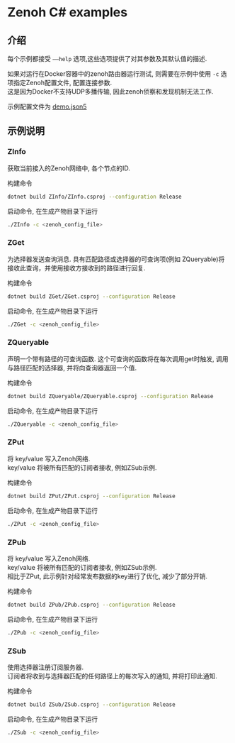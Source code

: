 # Zenoh C# examples

## 介绍
每个示例都接受 `——help` 选项,这些选项提供了对其参数及其默认值的描述.

如果对运行在Docker容器中的zenoh路由器运行测试, 则需要在示例中使用 `-c` 选项指定Zenoh配置文件, 配置连接参数.   
这是因为Docker不支持UDP多播传输, 因此zenoh侦察和发现机制无法工作.

示例配置文件为 [demo.json5](demo.json5)


## 示例说明

### ZInfo

获取当前接入的Zenoh网络中, 各个节点的ID.

构建命令
```bash
dotnet build ZInfo/ZInfo.csproj --configuration Release 
```

启动命令, 在生成产物目录下运行
```bash
./ZInfo -c <zenoh_config_file>
```

### ZGet

为选择器发送查询消息.
具有匹配路径或选择器的可查询项(例如 ZQueryable)将接收此查询，并使用接收方接收到的路径进行回复.

构建命令
```bash
dotnet build ZGet/ZGet.csproj --configuration Release 
```

启动命令, 在生成产物目录下运行
```bash
./ZGet -c <zenoh_config_file>
```

### ZQueryable

声明一个带有路径的可查询函数.
这个可查询的函数将在每次调用get时触发, 调用与路径匹配的选择器, 并将向查询器返回一个值.

构建命令
```bash
dotnet build ZQueryable/ZQueryable.csproj --configuration Release 
```

启动命令, 在生成产物目录下运行
```bash
./ZQueryable -c <zenoh_config_file>
```

### ZPut
将 key/value 写入Zenoh网络.   
key/value 将被所有匹配的订阅者接收, 例如ZSub示例.

构建命令
```bash
dotnet build ZPut/ZPut.csproj --configuration Release 
```

启动命令, 在生成产物目录下运行
```bash
./ZPut -c <zenoh_config_file>
```

### ZPub
将 key/value 写入Zenoh网络.   
key/value 将被所有匹配的订阅者接收, 例如ZSub示例.   
相比于ZPut, 此示例针对经常发布数据的key进行了优化, 减少了部分开销.

构建命令
```bash
dotnet build ZPub/ZPub.csproj --configuration Release 
```

启动命令, 在生成产物目录下运行
```bash
./ZPub -c <zenoh_config_file>
```

### ZSub

使用选择器注册订阅服务器.    
订阅者将收到与选择器匹配的任何路径上的每次写入的通知, 并将打印此通知.

构建命令
```bash
dotnet build ZSub/ZSub.csproj --configuration Release 
```

启动命令, 在生成产物目录下运行
```bash
./ZSub -c <zenoh_config_file>
```
